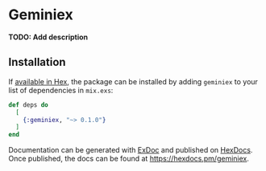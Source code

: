 # Geminiex

**TODO: Add description**

## Installation

If [available in Hex](https://hex.pm/docs/publish), the package can be installed
by adding `geminiex` to your list of dependencies in `mix.exs`:

```elixir
def deps do
  [
    {:geminiex, "~> 0.1.0"}
  ]
end
```

Documentation can be generated with [ExDoc](https://github.com/elixir-lang/ex_doc)
and published on [HexDocs](https://hexdocs.pm). Once published, the docs can
be found at <https://hexdocs.pm/geminiex>.

